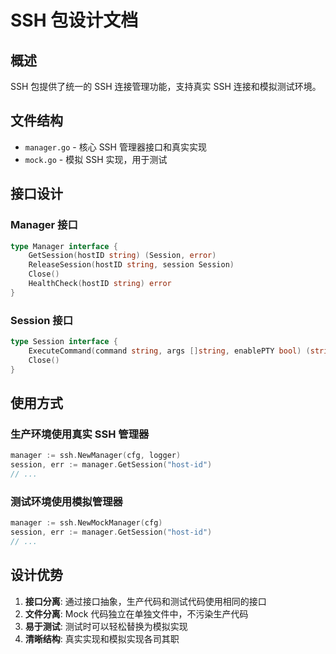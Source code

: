 # SSH 包设计文档

## 概述

SSH 包提供了统一的 SSH 连接管理功能，支持真实 SSH 连接和模拟测试环境。

## 文件结构

- `manager.go` - 核心 SSH 管理器接口和真实实现
- `mock.go` - 模拟 SSH 实现，用于测试

## 接口设计

### Manager 接口
```go
type Manager interface {
    GetSession(hostID string) (Session, error)
    ReleaseSession(hostID string, session Session)
    Close()
    HealthCheck(hostID string) error
}
```

### Session 接口
```go
type Session interface {
    ExecuteCommand(command string, args []string, enablePTY bool) (string, error)
    Close()
}
```

## 使用方式

### 生产环境使用真实 SSH 管理器
```go
manager := ssh.NewManager(cfg, logger)
session, err := manager.GetSession("host-id")
// ...
```

### 测试环境使用模拟管理器
```go
manager := ssh.NewMockManager(cfg)
session, err := manager.GetSession("host-id")
// ...
```

## 设计优势

1. **接口分离**: 通过接口抽象，生产代码和测试代码使用相同的接口
2. **文件分离**: Mock 代码独立在单独文件中，不污染生产代码
3. **易于测试**: 测试时可以轻松替换为模拟实现
4. **清晰结构**: 真实实现和模拟实现各司其职
